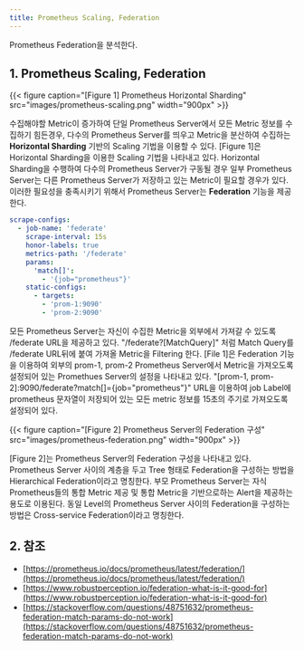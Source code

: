 ```yaml
---
title: Prometheus Scaling, Federation
---
```


Prometheus Federation을 분석한다.

## 1. Prometheus Scaling, Federation

{{< figure caption="[Figure 1] Prometheus Horizontal Sharding" src="images/prometheus-scaling.png" width="900px" >}}

수집해야할 Metric이 증가하여 단일 Prometheus Server에서 모든 Metric 정보를 수집하기 힘든경우, 다수의 Prometheus Server를 띄우고 Metric을 분산하여 수집하는 **Horizontal Sharding** 기반의 Scaling 기법을 이용할 수 있다. [Figure 1]은 Horizontal Sharding을 이용한 Scaling 기법을 나타내고 있다. Horizontal Sharding을 수행하여 다수의 Prometheus Server가 구동될 경우 일부 Prometheus Server는 다른 Prometheus Server가 저장하고 있는 Metric이 필요할 경우가 있다. 이러한 필요성을 충족시키기 위해서 Prometheus Server는 **Federation** 기능을 제공한다.

```yaml {caption="[File 1] Federation Scrape Target 설정", linenos=table}
scrape-configs:
  - job-name: 'federate'
    scrape-interval: 15s
    honor-labels: true
    metrics-path: '/federate'
    params:
      'match[]':
        - '{job="prometheus"}'
    static-configs:
      - targets:
        - 'prom-1:9090'
        - 'prom-2:9090'
```

모든 Prometheus Server는 자신이 수집한 Metric을 외부에서 가져갈 수 있도록 /federate URL을 제공하고 있다. "/federate?[MatchQuery]" 처럼 Match Query를 /federate URL뒤에 붙여 가져올 Metric을 Filtering 한다. [File 1]은 Federation 기능을 이용하여 외부의 prom-1, prom-2 Prometheus Server에서 Metric을 가져오도록 설정되어 있는 Promethues Server의 설정을 나타내고 있다. "[prom-1, prom-2]:9090/federate?match[]={job="prometheus"}" URL을 이용하여 job Label에 prometheus 문자열이 저장되어 있는 모든 metric 정보를 15초의 주기로 가져오도록 설정되어 있다.

{{< figure caption="[Figure 2] Prometheus Server의 Federation 구성" src="images/prometheus-federation.png" width="900px" >}}

[Figure 2]는 Prometheus Server의 Federation 구성을 나타내고 있다. Prometheus Server 사이의 계층을 두고 Tree 형태로 Federation을 구성하는 방법을 Hierarchical Federation이라고 명칭한다. 부모 Prometheus Server는 자식 Prometheus들의 통합 Metric 제공 및 통합 Metric을 기반으로하는 Alert을 제공하는 용도로 이용된다. 동일 Level의 Prometheus Server 사이의 Federation을 구성하는 방법은 Cross-service Federation이라고 명칭한다.

## 2. 참조

* [https://prometheus.io/docs/prometheus/latest/federation/](https://prometheus.io/docs/prometheus/latest/federation/)
* [https://www.robustperception.io/federation-what-is-it-good-for](https://www.robustperception.io/federation-what-is-it-good-for)
* [https://stackoverflow.com/questions/48751632/prometheus-federation-match-params-do-not-work](https://stackoverflow.com/questions/48751632/prometheus-federation-match-params-do-not-work)